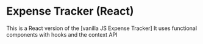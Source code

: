 # Expense Tracker (React)

This is a React version of the [vanilla JS Expense Tracker] 
It uses functional components with hooks and the context API
